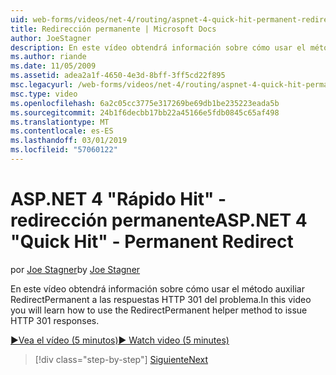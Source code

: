 ```yaml
---
uid: web-forms/videos/net-4/routing/aspnet-4-quick-hit-permanent-redirect
title: Redirección permanente | Microsoft Docs
author: JoeStagner
description: En este vídeo obtendrá información sobre cómo usar el método auxiliar RedirectPermanent a las respuestas HTTP 301 del problema.
ms.author: riande
ms.date: 11/05/2009
ms.assetid: adea2a1f-4650-4e3d-8bff-3ff5cd22f895
msc.legacyurl: /web-forms/videos/net-4/routing/aspnet-4-quick-hit-permanent-redirect
msc.type: video
ms.openlocfilehash: 6a2c05cc3775e317269be69db1be235223eada5b
ms.sourcegitcommit: 24b1f6decbb17bb22a45166e5fdb0845c65af498
ms.translationtype: MT
ms.contentlocale: es-ES
ms.lasthandoff: 03/01/2019
ms.locfileid: "57060122"
---
```

<a name="aspnet-4-quick-hit---permanent-redirect"></a><span data-ttu-id="8f50c-103">ASP.NET 4 "Rápido Hit" - redirección permanente</span><span class="sxs-lookup"><span data-stu-id="8f50c-103">ASP.NET 4 "Quick Hit" - Permanent Redirect</span></span>
====================
<span data-ttu-id="8f50c-104">por [Joe Stagner](https://github.com/JoeStagner)</span><span class="sxs-lookup"><span data-stu-id="8f50c-104">by [Joe Stagner](https://github.com/JoeStagner)</span></span>

<span data-ttu-id="8f50c-105">En este vídeo obtendrá información sobre cómo usar el método auxiliar RedirectPermanent a las respuestas HTTP 301 del problema.</span><span class="sxs-lookup"><span data-stu-id="8f50c-105">In this video you will learn how to use the RedirectPermanent helper method to issue HTTP 301 responses.</span></span> 

[<span data-ttu-id="8f50c-106">&#9654;Vea el vídeo (5 minutos)</span><span class="sxs-lookup"><span data-stu-id="8f50c-106">&#9654; Watch video (5 minutes)</span></span>](https://channel9.msdn.com/Blogs/ASP-NET-Site-Videos/aspnet-4-quick-hit-permanent-redirect)

> [!div class="step-by-step"]
> [<span data-ttu-id="8f50c-107">Siguiente</span><span class="sxs-lookup"><span data-stu-id="8f50c-107">Next</span></span>](aspnet-4-quick-hit-imperative-webforms-routing.md)
